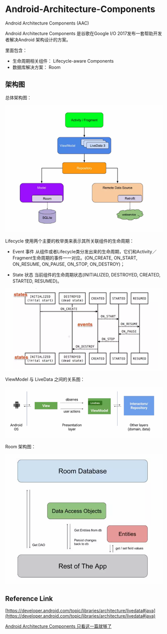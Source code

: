 # Android-Architecture-Components

Android Architecture Components (AAC)

Android Architecture Components 是谷歌在Google I/O 2017发布一套帮助开发者解决Android 架构设计的方案。

里面包含：

 - 生命周期相关组件： Lifecycle-aware Components
 - 数据库解决方案： Room

## 架构图

总体架构图：

![image](https://github.com/xinpengfei520/Android-Architecture-Components/blob/master/images/arch1.png)

Lifecycle 使用两个主要的枚举类来表示其所关联组件的生命周期：

 - Event 事件 从组件或者Lifecycle类分发出来的生命周期，它们和Activity／Fragment生命周期的事件一一对应。(ON_CREATE, ON_START, ON_RESUME, ON_PAUSE, ON_STOP, ON_DESTROY)；

 - State 状态 当前组件的生命周期状态(INITIALIZED, DESTROYED, CREATED, STARTED, RESUMED)。

![image](https://github.com/xinpengfei520/Android-Architecture-Components/blob/master/images/arch2.png)

ViewModel 与 LiveData 之间的关系图：

![image](https://github.com/xinpengfei520/Android-Architecture-Components/blob/master/images/arch3.png)

Room 架构图：

![image](https://github.com/xinpengfei520/Android-Architecture-Components/blob/master/images/arch4.png)

## Reference Link

[https://developer.android.com/topic/libraries/architecture/livedata#java](https://developer.android.com/topic/libraries/architecture/livedata#java)

[Android Architecture Components 只看这一篇就够了](https://juejin.im/post/5b30e39bf265da599423510a)